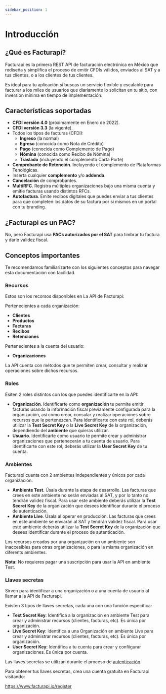 ```yaml
---
sidebar_position: 1
---
```


# Introducción

## ¿Qué es Facturapi?

Facturapi es la primera REST API de facturación electrónica en México que rediseña y simplifica el proceso de emitir CFDIs válidos, enviados al SAT y a tus clientes, o a los clientes de tus clientes.

Es ideal para tu aplicación si buscas un servicio flexible y escalable para facturar a los miles de usuarios que diariamente lo solicitan en tu sitio, con inversión mínima en tiempo de implementación.

## Características soportadas

- **CFDI versión 4.0** (próximamente en Enero de 2022).
- **CFDI versión 3.3** (la vigente).
- Todos los tipos de facturas (CFDI):
  - **Ingreso** (la normal)
  - **Egreso** (conocida como Nota de Crédito)
  - **Pago** (conocida como Complemento de Pago)
  - **Nómina** (conocida como Recibo de Nómina)
  - **Traslado** (incluyendo el complemento Carta Porte)
- **Comprobante de Retención**. Incluyendo el complemento de Plataformas Tenológicas.
- Inserta cualquier **complemento** y/o **addenda**.
- **Cancelación** de comprobantes.
- **MultiRFC**. Registra múltiples organizaciones bajo una misma cuenta y emitie facturas usando distintos RFCs.
- **Autofactura**. Emite recibos digitales que puedes enviar a tus clientes para que completen los datos de su factura por si mismos en un portal con tu branding.

## ¿Facturapi es un PAC?

No, pero Facturapi usa **PACs autorizados por el SAT** para timbrar tu factura y darle validez fiscal.

## Conceptos importantes

Te recomendamos familiarizarte con los siguientes conceptos para navegar esta documentación con facilidad.

### Recursos

Estos son los recorsos disponibles en La API de Facturapi:

Pertenecientes a cada organización:

- **Clientes**
- **Productos**
- **Facturas**
- **Recibos**
- **Retenciones**

Pertenecientes a la cuenta del usuario:

- **Organizaciones**

La API cuenta con métodos que te permiten crear, consultar y realizar operaciones sobre dichos recursos.

### Roles

Esiten 2 roles distintos con los que puedes identificarte en la API:

- **Organización**. Identificarte como **organización** te permite emitir facturas usando la
  información fiscal previamente configurada para la organización, así como crear, consular y
  realizar operaciones sobre recursos que le pertenezcan. Para identificarte con este rol,
  deberás utilizar la **Test Secret Key** o la **Live Secret Key** de la organización,
  dependiendo del **ambiente** que quieras utilizar.
- **Usuario**. Identificarte como usuario te permite crear y administrar
  organizaciones que pertenecerán a tu cuenta de usuario. Para identificarte con este
  rol, deberás utilizar la **User Secret Key** de tu cuenta.

### Ambientes

Facturapi cuenta con 2 ambientes independientes y únicos por cada organización.

- **Ambiente Test**. Úsala durante la etapa de desarrollo. Las facturas que crees en este
  ambiente no serán enviadas al SAT, y por lo tanto no tendrán validez fiscal. Para usar este
  ambiente deberás utilizar la **Test Secret Key** de la organización que desees identificar
  durante el proceso de autenticación.
- **Ambiente Live**. Úsala al operar en producción. Las facturas que crees en este ambiente
  se enviarán al SAT y tendrán validez fiscal. Para usar este ambiente deberás utilizar la
  **Test Secret Key** de la organización que desees identificar durante el proceso de
  autenticación.

Los recursos creados por una organización en un ambiente son inaccesibles para otras organizaciones, o para la misma
organización en diferents ambientes.

**Nota:** No requieres pagar una suscripción para usar la API en ambiente Test.

### Llaves secretas

Sirven para identificar a una organización o a una cuenta de usuario al llamar a la API de Facturapi.

Existen 3 tipos de llaves secretas, cada una con una función específica:

- **Test Secret Key**: Identifica a la organización en ambiente Test para crear y administrar recursos (clientes, facturas, etc). Es única por organización.
- **Live Secret Key**: Identifica a una Organización en ambiente Live para crear y administrar recursos (clientes, facturas, etc). Es única por organización.
- **User Secret Key**: Identifica a tu cuenta para crear y confiigurar organizaciones. Es única por cuenta.

Las llaves secretas se utilizan durante el proceso de [autenticación](/docs/authenticate).

Para obtener tus llaves secretas, crea una cuenta gratuita en Facturapi visitando:

<a href="https://www.facturapi.io/register?utm_source=facturapi-docs&utm_medium=GithubPages" target="_blank">https://www.facturapi.io/register</a>
